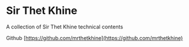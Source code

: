 # Sir Thet Khine

A collection of Sir Thet Khine technical contents

Github [https://github.com/mrthetkhine](https://github.com/mrthetkhine)
